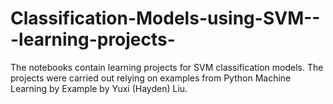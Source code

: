 # Classification-Models-using-SVM---learning-projects-

The notebooks contain learning projects for SVM classification models. The projects were carried out relying on examples from 
Python Machine Learning by Example by Yuxi (Hayden) Liu.

